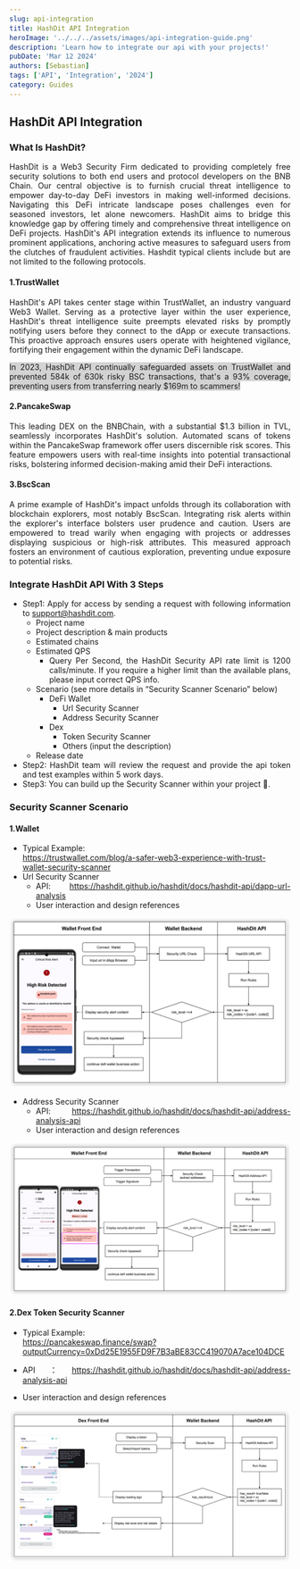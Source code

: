 ```yaml
---
slug: api-integration
title: HashDit API Integration
heroImage: '../../../assets/images/api-integration-guide.png'
description: 'Learn how to integrate our api with your projects!'
pubDate: 'Mar 12 2024'
authors: [Sebastian]
tags: ['API', 'Integration', '2024']
category: Guides
---
```

<div align="justify">

## HashDit API Integration

### What Is HashDit?
HashDit is a Web3 Security Firm dedicated to providing completely free security solutions to both end users and protocol developers on the BNB Chain. Our central objective is to furnish crucial threat intelligence to empower day-to-day DeFi investors in making well-informed decisions. Navigating this DeFi intricate landscape poses challenges even for seasoned investors, let alone newcomers. HashDit aims to bridge this knowledge gap by offering timely and comprehensive threat intelligence on DeFi projects.
HashDit's API integration extends its influence to numerous prominent applications, anchoring active measures to safeguard users from the clutches of fraudulent activities. 
Hashdit typical clients include but are not limited to the following protocols.

#### 1.TrustWallet
HashDit's API takes center stage within TrustWallet, an industry vanguard Web3 Wallet. Serving as a protective layer within the user experience, HashDit's threat intelligence suite preempts elevated risks by promptly notifying users before they connect to the dApp or execute transactions. This proactive approach ensures users operate with heightened vigilance, fortifying their engagement within the dynamic DeFi landscape.

<span style="background-color: #d3d3d3">
    In 2023, HashDit API continually safeguarded assets on TrustWallet and prevented 584k of 630k risky BSC transactions, that's a 93% coverage, preventing users from transferring nearly $169m to scammers!
</span>

<br /> 

#### 2.PancakeSwap
This leading DEX on the BNBChain, with a substantial $1.3 billion in TVL, seamlessly incorporates HashDit's solution. Automated scans of tokens within the PancakeSwap framework offer users discernible risk scores. This feature empowers users with real-time insights into potential transactional risks, bolstering informed decision-making amid their DeFi interactions.

#### 3.BscScan
A prime example of HashDit's impact unfolds through its collaboration with blockchain explorers, most notably BscScan. Integrating risk alerts within the explorer's interface bolsters user prudence and caution. Users are empowered to tread warily when engaging with projects or addresses displaying suspicious or high-risk attributes. This measured approach fosters an environment of cautious exploration, preventing undue exposure to potential risks.


### Integrate HashDit API With 3 Steps

* Step1: Apply for access by sending a request with following information to support@hashdit.com.
    * Project name
    * Project description & main products
    * Estimated chains
    * Estimated QPS
        * Query Per Second, the HashDit Security API rate limit is 1200 calls/minute. If you require a higher limit than the available plans, please input correct QPS info.
    * Scenario (see more details in “Security Scanner Scenario” below)
        * DeFi Wallet
            * Url Security Scanner
            * Address Security Scanner
        * Dex
            * Token Security Scanner
            * Others (input the description)
    * Release date
* Step2: HashDit team will review the request and provide the api token and test examples within 5 work days.
* Step3: You can build up the Security Scanner within your project 🎉.

### Security Scanner Scenario

#### 1.Wallet
* Typical Example: <br /> https://trustwallet.com/blog/a-safer-web3-experience-with-trust-wallet-security-scanner  
* Url Security Scanner 
    * API: https://hashdit.github.io/hashdit/docs/hashdit-api/dapp-url-analysis 
    * User interaction and design references

![IMG-1](./2024-03-12-images/1.png)

* Address Security Scanner 
    * API: https://hashdit.github.io/hashdit/docs/hashdit-api/address-analysis-api 
    * User interaction and design references

![IMG-2](./2024-03-12-images/2.png)

#### 2.Dex Token Security Scanner
* Typical Example: <br /> https://pancakeswap.finance/swap?outputCurrency=0xDd25E1955FD9F7B3aBE83CC419070A7ace104DCE 

* API：https://hashdit.github.io/hashdit/docs/hashdit-api/address-analysis-api 
* User interaction and design references

![IMG-3](./2024-03-12-images/3.png)

</div>